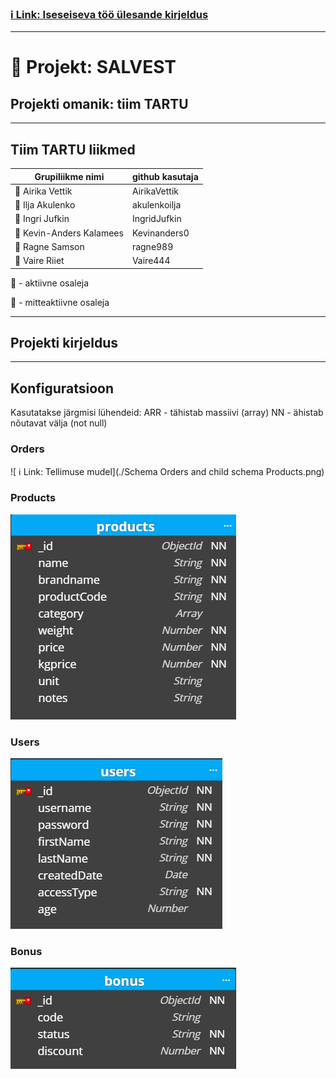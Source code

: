 ### [ :information_source: Link: Iseseiseva töö ülesande kirjeldus](./assingment_description.md)
________________________________________________________________________________________________________________________________________________________________________________

# :memo: Projekt: SALVEST 
## Projekti omanik: tiim TARTU
________________________________________________________________________________________________________________________________________________________________________________
## Tiim TARTU liikmed
| Grupiliikme nimi | github kasutaja |
| --- | --- |
| :green_book: Airika Vettik | AirikaVettik |
| :closed_book: Ilja Akulenko | akulenkoilja |
| :green_book: Ingri Jufkin | IngridJufkin |
| :green_book: Kevin-Anders Kalamees | Kevinanders0 |
| :green_book: Ragne Samson | ragne989 |
| :green_book: Vaire Riiet | Vaire444 |

:green_book: - aktiivne osaleja

:closed_book: - mitteaktiivne osaleja

________________________________________________________________________________________________________________________________________________________________________________

## Projekti kirjeldus

________________________________________________________________________________________________________________________________________________________________________________
## Konfiguratsioon
Kasutatakse järgmisi lühendeid:
ARR - tähistab massiivi (array)
NN - ähistab nõutavat välja (not null)

### Orders
![ :information_source: Link: Tellimuse mudel](./Schema Orders and child schema Products.png)
### Products
![ :information_source: Toote mudel](./Products.png)
### Users
![ :information_source: Kasutaja mudel](./Users.png)
### Bonus
![ :information_source: Boonuse mudel](./Bonus.png)
